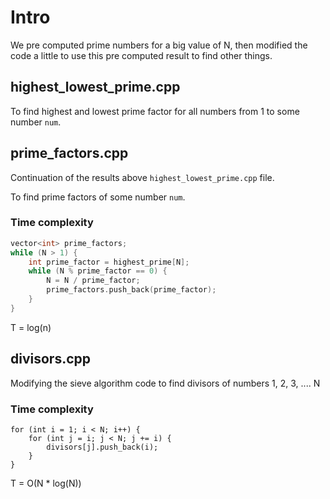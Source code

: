 # Intro
We pre computed prime numbers for a big value of N, then modified the code a little to use this pre computed result to find other things.


## highest\_lowest\_prime.cpp

To find highest and lowest prime factor for all numbers from 1 to some number `num`.


## prime\_factors.cpp

Continuation of the results above `highest_lowest_prime.cpp` file.

To find prime factors of some number `num`.

### Time complexity
```cpp
vector<int> prime_factors;
while (N > 1) {
    int prime_factor = highest_prime[N];
    while (N % prime_factor == 0) {
        N = N / prime_factor;
        prime_factors.push_back(prime_factor);
    }
}
```
T = log(n)


## divisors.cpp
Modifying the sieve algorithm code to find divisors of numbers 1, 2, 3, .... N

### Time complexity
```
for (int i = 1; i < N; i++) {
    for (int j = i; j < N; j += i) {
        divisors[j].push_back(i);
    }
}
```
T = O(N * log(N))




